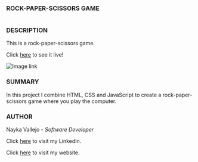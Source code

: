 ### ROCK-PAPER-SCISSORS GAME
#

### DESCRIPTION
This is a rock-paper-scissors game.

Click [here](https://imcodingdreams.github.io/rock-paper-scissors/) to see it live!

![Image link](/images/)

### SUMMARY
In this project I combine HTML, CSS and JavaScript to create a rock-paper-scissors game where you play the computer.

### AUTHOR
Nayka Vallejo - _Software Developer_

Click [here](https://www.linkedin.com/in/nayka-vallejo-70044314b/) to visit my LinkedIn.

Click [here](https://imcodingdreams.github.io/personal-website/) to visit my website.